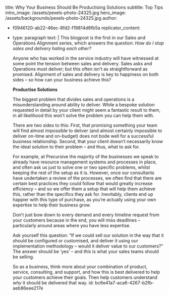 title: Why Your Business Should Be Productising Solutions
subtitle: Top Tips
intro_image: /assets/pexels-photo-24325.jpg
hero_image: /assets/backgrounds/pexels-photo-24325.jpg
author:
  - f0946120-ab22-46ec-8fd2-f19814d8fb5a
replicator_content:
  - 
    type: paragraph
    text: |
      This blogpost is the first in our Sales and Operations Alignment series, which answers the question: <em>How do I stop sales and delivery hating each other?</em>
      
      Anyone who has worked in the service industry will have witnessed at some point the tension between sales and delivery. Sales asks and Operations must deliver; but this often isn’t as straightforward as promised. Alignment of sales and delivery is key to happiness on both sides – so how can your business achieve this?
      
      <strong>Productise Solutions</strong><strong> </strong>
      
      The biggest problem that divides sales and operations is a misunderstanding around ability to deliver. While a bespoke solution requested in detail by your client might seem a fantastic result to them, in all likelihood this won’t solve the problem you can help them with.
      
      There are two sides to this: First, that promising something your team will find almost impossible to deliver (and almost certainly impossible to deliver on-time and on-budget) does not bode well for a successful business relationship. Second, that your client doesn’t necessarily know the ideal solution to their problem – and thus, what to ask for.
      
      For example, at Precursive the majority of the businesses we speak to already have resource management systems and processes in place, and often ask us just to solve one or two specific problems, whilst keeping the rest of the setup as it is. However, once our consultants have undertaken a review of the processes, we often find that there are certain best practices they could follow that would greatly increase efficiency – and so we offer them a setup that will help them achieve this, rather than the specifics they ask for. Inevitably, clients end up happier with this type of purchase, as you’re actually using your own expertise to help their business grow.
      
      Don’t just bow down to every demand and every timeline request from your customers because in the end, you will miss deadlines – particularly around areas where you have less expertise.
      
      Ask yourself this question: “If we could sell our solution in the way that it should be configured or customised, and deliver it using our implementation methodology – would it deliver value to our customers?” The answer should be ‘yes’ – and <em>this</em> is what your sales teams should be selling.
      
      So as a business, think more about your combination of product, service, consulting, and support, and how this is best delivered to help your customers achieve their goals. Then help customers understand <em>why</em> it should be delivered that way.
id: bc6e41a7-aca6-4267-b2fb-aeb86eee217e
